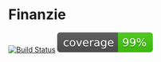 # Finanzie

[![Build Status](https://travis-ci.com/iaacosta/balans.svg?token=zz8GB6gK7y3pfZqWxa7s&branch=dev)](https://travis-ci.com/cho19/finanzie) [![Backend code coverage](./backend/coverage.svg)](https://travis-ci.com/cho19/finanzie)
